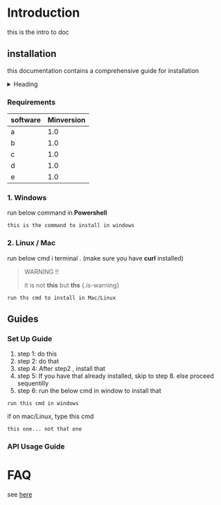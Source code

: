 <!-- TITLE: Neutrinos Doc -->
<!-- SUBTITLE: docs for nos -->

# Introduction
this is the intro to doc
## installation
this documentation contains a comprehensive guide for installation 
<details>
<summary>Heading</summary>

+ markdown list 1

		+ nested list 1
		+ nested list 2
		
+ markdown list 2

</details>

### Requirements
software | Minversion
-|-
a  | 1.0
b | 1.0
c | 1.0
d | 1.0
e | 1.0
### 1. Windows
run below command in **Powershell**
		
```
this is the command to install in windows

```

### 2. Linux / Mac
run below cmd i terminal . (make sure you have **curl** installed)
 
> WARNING !!
> 
> it is not **this** but **ths**
{.is-warning}

```
run ths cmd to install in Mac/Linux
```
## Guides
### Set Up Guide
1. step 1: do this
2. step 2: do that
3. step 4: After step2 , install that
4. step 5: If you have that already installed, skip to step 8. else proceed sequentilly
5. step 6: run the below cmd in window to install that
		
```
run this cmd in windows
```

if on mac/Linux, type this cmd

```
this one... not that one
```

### API Usage Guide
# FAQ
see [here](faq)

	